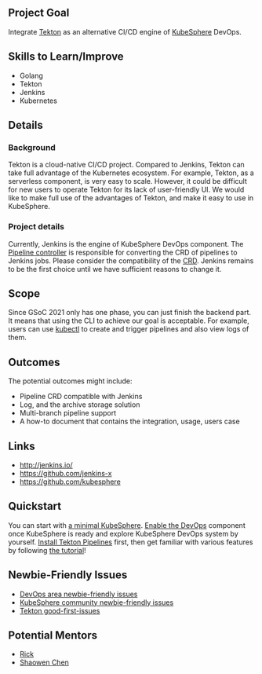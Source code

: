 ## Project Goal

Integrate [Tekton](https://github.com/tektoncd/pipeline) as an alternative CI/CD engine of [KubeSphere](https://github.com/kubesphere/kubesphere/) DevOps.

## Skills to Learn/Improve

* Golang
* Tekton
* Jenkins
* Kubernetes

## Details

### Background

Tekton is a cloud-native CI/CD project. Compared to Jenkins, Tekton can take full advantage of the Kubernetes ecosystem. For example, Tekton, as a serverless component, is very easy to scale. However, it could be difficult for new users to operate Tekton for its lack of user-friendly UI. We would like to make full use of the advantages of Tekton, and make it easy to use in KubeSphere.

### Project details

Currently, Jenkins is the engine of KubeSphere DevOps component. The [Pipeline controller](https://github.com/kubesphere/kubesphere/blob/master/pkg/controller/pipeline/pipeline_controller.go) is responsible for converting the CRD of pipelines to Jenkins jobs.
Please consider the compatibility of the [CRD](https://github.com/kubesphere/kubesphere/blob/master/pkg/apis/devops/v1alpha3/pipeline_types.go). Jenkins remains to be the first choice until we have sufficient reasons to change it.

## Scope

Since GSoC 2021 only has one phase, you can just finish the backend part. It means that using the CLI to achieve our goal is acceptable. For example, users can use [kubectl](https://github.com/kubernetes/kubectl) to create and trigger pipelines and also view logs of them.

## Outcomes

The potential outcomes might include:
* Pipeline CRD compatible with Jenkins
* Log, and the archive storage solution
* Multi-branch pipeline support
* A how-to document that contains the integration, usage, users case

## Links

* http://jenkins.io/
* https://github.com/jenkins-x
* https://github.com/kubesphere

## Quickstart

You can start with [a minimal KubeSphere](https://kubesphere.io/docs/quick-start/minimal-kubesphere-on-k8s/). [Enable the DevOps](https://kubesphere.io/docs/pluggable-components/devops/) component once KubeSphere is ready and explore KubeSphere DevOps system by yourself.
[Install Tekton Pipelines](https://github.com/tektoncd/pipeline/blob/master/docs/install.md) first, then get familiar with various features by following [the tutorial](https://github.com/tektoncd/pipeline/blob/master/docs/tutorial.md)!

## Newbie-Friendly Issues
* [DevOps area newbie-friendly issues](https://github.com/search?q=user%3Akubesphere+label%3A%22good+first+issue%22+label%3A%22area%2Fdevops%22+state%3Aopen&type=Issues&ref=advsearch&l=&l=)
* [KubeSphere community newbie-friendly issues](https://github.com/search?q=user%3Akubesphere+label%3A%22good+first+issue%22+state%3Aopen&type=Issues&ref=advsearch&l=&l=)
* [Tekton good-first-issues](https://github.com/tektoncd/pipeline/issues?q=is%3Aissue+is%3Aopen+label%3A%22good+first+issue%22)

## Potential Mentors

* [Rick](https://github.com/LinuxSuRen/)
* [Shaowen Chen](https://github.com/shaowenchen/)

